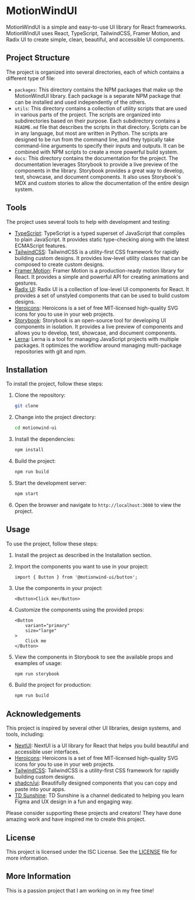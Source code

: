 # MotionWindUI

MotionWindUI is a simple and easy-to-use UI library for React frameworks. MotionWindUI uses React, TypeScript, TailwindCSS, Framer Motion, and Radix UI to create simple, clean, beautiful, and accessible UI components.

## Project Structure

The project is organized into several directories, each of which contains a different type of file:

- `packages`: This directory contains the NPM packages that make up the MotionWindUI library. Each package is a separate NPM package that can be installed and used independently of the others.
- `utils`: This directory contains a collection of utility scripts that are used in various parts of the project. The scripts are organized into subdirectories based on their purpose. Each subdirectory contains a `README.md` file that describes the scripts in that directory. Scripts can be in any language, but most are written in Python. The scripts are designed to be run from the command line, and they typically take command-line arguments to specify their inputs and outputs. It can be combined with NPM scripts to create a more powerful build system.
- `docs`: This directory contains the documentation for the project. The documentation leverages Storybook to provide a live preview of the components in the library. Storybook provides a great way to develop, test, showcase, and document components. It also uses Storybook's MDX and custom stories to allow the documentation of the entire design system.

## Tools

The project uses several tools to help with development and testing:

- [TypeScript](https://www.typescriptlang.org/): TypeScript is a typed superset of JavaScript that compiles to plain JavaScript. It provides static type-checking along with the latest ECMAScript features.
- [TailwindCSS](https://tailwindcss.com/): TailwindCSS is a utility-first CSS framework for rapidly building custom designs. It provides low-level utility classes that can be composed to create custom designs.
- [Framer Motion](https://www.framer.com/motion/): Framer Motion is a production-ready motion library for React. It provides a simple and powerful API for creating animations and gestures.
- [Radix UI](https://radix-ui.com/): Radix UI is a collection of low-level UI components for React. It provides a set of unstyled components that can be used to build custom designs.
- [Heroicons](https://heroicons.com/): Heroicons is a set of free MIT-licensed high-quality SVG icons for you to use in your web projects.
- [Storybook](https://storybook.js.org/): Storybook is an open-source tool for developing UI components in isolation. It provides a live preview of components and allows you to develop, test, showcase, and document components.
- [Lerna](https://lerna.js.org/): Lerna is a tool for managing JavaScript projects with multiple packages. It optimizes the workflow around managing multi-package repositories with git and npm.

## Installation

To install the project, follow these steps:

1. Clone the repository:

    ```bash
    git clone
    ```

2. Change into the project directory:

    ```bash
    cd motionwind-ui
    ```

3. Install the dependencies:

    ```bash
    npm install
    ```

4. Build the project:

    ```bash
    npm run build
    ```

5. Start the development server:

    ```bash
    npm start
    ```

6. Open the browser and navigate to `http://localhost:3000` to view the project.

## Usage

To use the project, follow these steps:

1. Install the project as described in the Installation section.

2. Import the components you want to use in your project:

    ```tsx
    import { Button } from '@motionwind-ui/button';
    ```

3. Use the components in your project:

    ```tsx
    <Button>Click me</Button>
    ```

4. Customize the components using the provided props:

    ```tsx
    <Button
        variant="primary"
        size="large"
    >
        Click me
    </Button>
    ```

5. View the components in Storybook to see the available props and examples of usage:

    ```bash
    npm run storybook
    ```

6. Build the project for production:

    ```bash
    npm run build
    ```

## Acknowledgements

This project is inspired by several other UI libraries, design systems, and tools, including:

- [NextUI](https://nextui.org/): NextUI is a UI library for React that helps you build beautiful and accessible user interfaces.
- [Heroicons](https://heroicons.com/): Heroicons is a set of free MIT-licensed high-quality SVG icons for you to use in your web projects.
- [TailwindCSS](https://tailwindcss.com/): TailwindCSS is a utility-first CSS framework for rapidly building custom designs.
- [shadcn/ui](https://ui.shadcn.com/): Beautifully designed components that you can copy and paste into your apps.
- [TD Sunshine](https://www.youtube.com/@TDSunshine): TD Sunshine is a channel dedicated to helping you learn Figma and UX design in a fun and engaging way.

Please consider supporting these projects and creators! They have done amazing work and have inspired me to create this project.

## License

This project is licensed under the ISC License. See the [LICENSE](LICENSE) file for more information.

## More Information

This is a passion project that I am working on in my free time!

